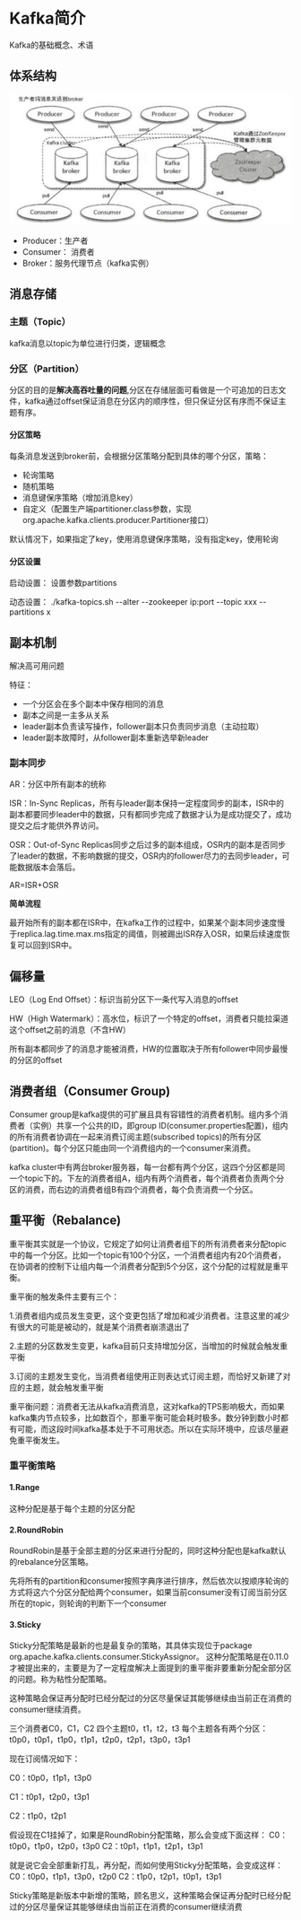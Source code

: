 # Kafka简介
Kafka的基础概念、术语

## 体系结构
![体系结构](https://github.com/kongdou/tech-docs/blob/master/images/kafka-1.jpg)

- Producer：生产者
- Consumer： 消费者
- Broker：服务代理节点（kafka实例）

## 消息存储
### 主题（Topic）
kafka消息以topic为单位进行归类，逻辑概念

### 分区（Partition）
分区的目的是**解决高吞吐量的问题**,分区在存储层面可看做是一个可追加的日志文件，kafka通过offset保证消息在分区内的顺序性，但只保证分区有序而不保证主题有序。

#### 分区策略
每条消息发送到broker前，会根据分区策略分配到具体的哪个分区，策略：
- 轮询策略
- 随机策略
- 消息键保序策略（增加消息key）
- 自定义（配置生产端partitioner.class参数，实现org.apache.kafka.clients.producer.Partitioner接口）

默认情况下，如果指定了key，使用消息键保序策略，没有指定key，使用轮询

#### 分区设置
启动设置：
设置参数partitions

动态设置：
./kafka-topics.sh --alter --zookeeper ip:port --topic xxx --partitions x

## 副本机制
解决高可用问题

特征：

- 一个分区会在多个副本中保存相同的消息
- 副本之间是一主多从关系
- leader副本负责读写操作，follower副本只负责同步消息（主动拉取）
- leader副本故障时，从follower副本重新选举新leader

### 副本同步
AR：分区中所有副本的统称

ISR：In-Sync Replicas，所有与leader副本保持一定程度同步的副本，ISR中的副本都要同步leader中的数据，只有都同步完成了数据才认为是成功提交了，成功提交之后才能供外界访问。

OSR：Out-of-Sync Replicas同步之后过多的副本组成，OSR内的副本是否同步了leader的数据，不影响数据的提交，OSR内的follower尽力的去同步leader，可能数据版本会落后。

AR=ISR+OSR

**简单流程**

最开始所有的副本都在ISR中，在kafka工作的过程中，如果某个副本同步速度慢于replica.lag.time.max.ms指定的阈值，则被踢出ISR存入OSR，如果后续速度恢复可以回到ISR中。

## 偏移量
LEO（Log End Offset）：标识当前分区下一条代写入消息的offset

HW（High Watermark）：高水位，标识了一个特定的offset，消费者只能拉渠道这个offset之前的消息（不含HW）

所有副本都同步了的消息才能被消费，HW的位置取决于所有follower中同步最慢的分区的offset


## 消费者组（Consumer Group)
Consumer group是kafka提供的可扩展且具有容错性的消费者机制。组内多个消费者（实例）共享一个公共的ID，即group ID(consumer.properties配置)，组内的所有消费者协调在一起来消费订阅主题(subscribed topics)的所有分区(partition)。每个分区只能由同一个消费组内的一个consumer来消费。

kafka cluster中有两台broker服务器，每一台都有两个分区，这四个分区都是同一个topic下的。下左的消费者组A，组内有两个消费者，每个消费者负责两个分区的消费，而右边的消费者组B有四个消费者，每个负责消费一个分区。

## 重平衡（Rebalance)
重平衡其实就是一个协议，它规定了如何让消费者组下的所有消费者来分配topic中的每一个分区。比如一个topic有100个分区，一个消费者组内有20个消费者，在协调者的控制下让组内每一个消费者分配到5个分区，这个分配的过程就是重平衡。

重平衡的触发条件主要有三个：

1.消费者组内成员发生变更，这个变更包括了增加和减少消费者。注意这里的减少有很大的可能是被动的，就是某个消费者崩溃退出了

2.主题的分区数发生变更，kafka目前只支持增加分区，当增加的时候就会触发重平衡

3.订阅的主题发生变化，当消费者组使用正则表达式订阅主题，而恰好又新建了对应的主题，就会触发重平衡

重平衡问题：消费者无法从kafka消费消息，这对kafka的TPS影响极大，而如果kafka集内节点较多，比如数百个，那重平衡可能会耗时极多。数分钟到数小时都有可能，而这段时间kafka基本处于不可用状态。所以在实际环境中，应该尽量避免重平衡发生。

### 重平衡策略
#### 1.Range
这种分配是基于每个主题的分区分配

#### 2.RoundRobin
RoundRobin是基于全部主题的分区来进行分配的，同时这种分配也是kafka默认的rebalance分区策略。

先将所有的partition和consumer按照字典序进行排序，然后依次以按顺序轮询的方式将这六个分区分配给两个consumer，如果当前consumer没有订阅当前分区所在的topic，则轮询的判断下一个consumer

#### 3.Sticky
Sticky分配策略是最新的也是最复杂的策略，其具体实现位于package org.apache.kafka.clients.consumer.StickyAssignor。
这种分配策略是在0.11.0才被提出来的，主要是为了一定程度解决上面提到的重平衡非要重新分配全部分区的问题。称为粘性分配策略。

这种策略会保证再分配时已经分配过的分区尽量保证其能够继续由当前正在消费的consumer继续消费。

三个消费者C0，C1，C2 
四个主题t0，t1，t2，t3
每个主题各有两个分区： t0p0，t0p1，t1p0，t1p1，t2p0，t2p1，t3p0，t3p1

现在订阅情况如下：

C0：t0p0，t1p1，t3p0

C1：t0p1，t2p0，t3p1

C2：t1p0，t2p1

假设现在C1挂掉了，如果是RoundRobin分配策略，那么会变成下面这样：
C0：t0p0，t1p0，t2p0，t3p0
C2：t0p1，t1p1，t2p1，t3p1


就是说它会全部重新打乱，再分配，而如何使用Sticky分配策略，会变成这样：
C0：t0p0，t1p1，t3p0，t2p0
C2：t1p0，t2p1，t0p1，t3p1

Sticky策略是新版本中新增的策略，顾名思义，这种策略会保证再分配时已经分配过的分区尽量保证其能够继续由当前正在消费的consumer继续消费
